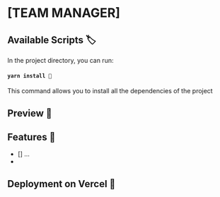 # [TEAM MANAGER]

## Available Scripts 🏷️

In the project directory, you can run:

#### `yarn install 🧬`
This command allows you to install all the dependencies of the project

## Preview 📰

## Features 📝

- [] ...
- 
## Deployment on Vercel 🚀
